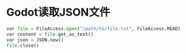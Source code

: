 # Godot读取JSON文件

```python
var file = FileAccess.open("/path/to/file.txt", FileAccess.READ)
var content = file.get_as_text()
var json = JSON.new()
file.close()
```